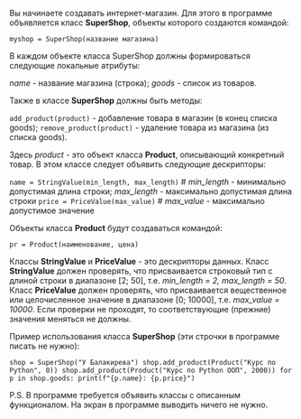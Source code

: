 Вы начинаете создавать интернет-магазин. Для этого в программе объявляется класс **SuperShop**, объекты которого создаются командой:

`myshop = SuperShop(название магазина)`

В каждом объекте класса SuperShop должны формироваться следующие локальные атрибуты:

_name_ - название магазина (строка);
_goods_ - список из товаров.

Также в классе **SuperShop** должны быть методы:

`add_product(product)` - добавление товара в магазин (в конец списка goods);
`remove_product(product)` - удаление товара из магазина (из списка goods).

Здесь _product_ - это объект класса **Product**, описывающий конкретный товар. В этом классе следует объявить следующие дескрипторы:

`name = StringValue(min_length, max_length)`    # _min_length_ - минимально допустимая длина строки; _max_length_ - максимально допустимая длина строки
`price = PriceValue(max_value)`    # _max_value_ - максимально допустимое значение

Объекты класса **Product** будут создаваться командой:

`pr = Product(наименование, цена)`

Классы **StringValue** и **PriceValue** - это дескрипторы данных. Класс **StringValue** должен проверять, что присваивается строковый тип с длиной строки в диапазоне [2; 50], т.е. _min_length = 2, max_length = 50_. Класс **PriceValue** должен проверять, что присваивается вещественное или целочисленное значение в диапазоне [0; 10000], т.е. _max_value = 10000_. Если проверки не проходят, то соответствующие (прежние) значения меняться не должны.

Пример использования класса **SuperShop** (эти строчки в программе писать не нужно):

`shop = SuperShop("У Балакирева")
shop.add_product(Product("Курс по Python", 0))
shop.add_product(Product("Курс по Python ООП", 2000))
for p in shop.goods:
    print(f"{p.name}: {p.price}")`

P.S. В программе требуется объявить классы с описанным функционалом. На экран в программе выводить ничего не нужно. 